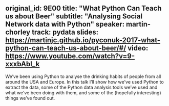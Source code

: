 original_id: 9E00
title: "What Python Can Teach us about Beer"
subtitle: "Analysing Social Network data with Python"
speaker: martin-chorley
track: pydata
slides: https://martinjc.github.io/pyconuk-2017-what-python-can-teach-us-about-beer/#/
video: https://www.youtube.com/watch?v=9-xxxbAbl_k
---
We’ve been using Python to analyse the drinking habits of people from all around the USA and Europe. In this talk I’ll show how we've used Python to extract the data, some of the Python data analysis tools we’ve used and what we’ve been doing with them, and some of the (hopefully interesting) things we’ve found out.
